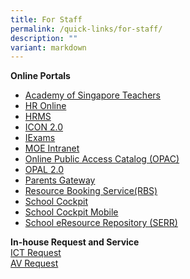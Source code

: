 ```yaml
---
title: For Staff
permalink: /quick-links/for-staff/
description: ""
variant: markdown
---
```

**Online Portals**
* [Academy of Singapore Teachers](https://academyofsingaporeteachers.moe.edu.sg/)
* [HR Online](http://intranet.moe.gov.sg/hronline/Pages/Home.asp)
* [HRMS](https://hrms.moe.gov.sg/CSTBsapwaAuth/UMELogin?RedirectPath=https://hrms.moe.gov.sg/irj/portal/)
* [ICON 2.0](https://workspace.google.com/dashboard)
* [IExams](https://iexams.seab.gov.sg/)
* [MOE Intranet](http://intranet.moe.gov.sg/Pages/Home.aspx)
* [Online Public Access Catalog (OPAC)](https://schoolibrary.moe.edu.sg/canberrapri/cgi-bin/spydus.exe/MSGTRN/WPAC/HOME)
* [OPAL 2.0](https://idm.opal2.moe.edu.sg)
* [Parents Gateway](https://pg.moe.edu.sg/)
* [Resource Booking Service(RBS)](https://rbs.avero-tech.com/login.html)
* [School Cockpit](https://schoolcockpit.moe.gov.sg/CP/scapp/security)
* [School Cockpit Mobile](https://scmobile.moe.edu.sg/login)
* [School eResource Repository (SERR)](https://schoolibrary.moe.edu.sg/eresourcespri/cgi-bin/spydus.exe/MSGTRN/WPAC/HOME)

**In-house Request and Service**
<br>
[ICT Request](https://docs.google.com/forms/d/1tqihx_bx--Ar0z3Uf47f796aUMkFZik0dwbAdCdk-UM/viewform?edit_requested=true)
<br>
[AV Request](https://docs.google.com/forms/d/e/1FAIpQLSeOikdfj5icMtPZfLYYt1JEDHVfj-Un4Bo9UpNoC3sGWP2u5A/viewform?usp=sf_link)